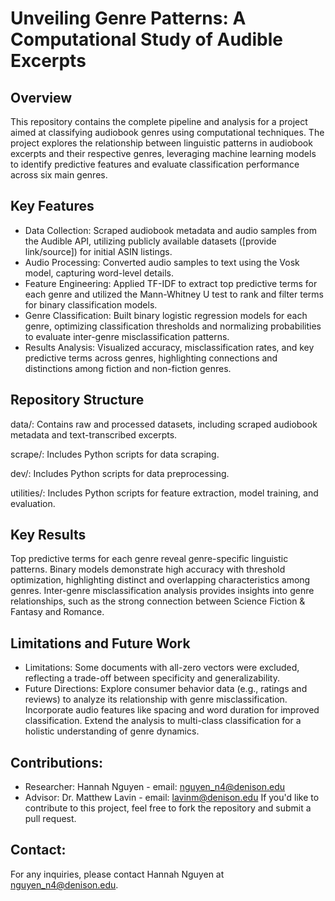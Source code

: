 # Unveiling Genre Patterns: A Computational Study of Audible Excerpts

## Overview
This repository contains the complete pipeline and analysis for a project aimed at classifying audiobook genres using computational techniques. The project explores the relationship between linguistic patterns in audiobook excerpts and their respective genres, leveraging machine learning models to identify predictive features and evaluate classification performance across six main genres.

## Key Features
- Data Collection: Scraped audiobook metadata and audio samples from the Audible API, utilizing publicly available datasets ([provide link/source]) for initial ASIN listings.
- Audio Processing: Converted audio samples to text using the Vosk model, capturing word-level details.
- Feature Engineering: Applied TF-IDF to extract top predictive terms for each genre and utilized the Mann-Whitney U test to rank and filter terms for binary classification models.
- Genre Classification: Built binary logistic regression models for each genre, optimizing classification thresholds and normalizing probabilities to evaluate inter-genre misclassification patterns.
- Results Analysis: Visualized accuracy, misclassification rates, and key predictive terms across genres, highlighting connections and distinctions among fiction and non-fiction genres.

## Repository Structure
data/: Contains raw and processed datasets, including scraped audiobook metadata and text-transcribed excerpts.

scrape/: Includes Python scripts for data scraping.

dev/: Includes Python scripts for data preprocessing. 

utilities/: Includes Python scripts for feature extraction, model training, and evaluation.

## Key Results
Top predictive terms for each genre reveal genre-specific linguistic patterns.
Binary models demonstrate high accuracy with threshold optimization, highlighting distinct and overlapping characteristics among genres.
Inter-genre misclassification analysis provides insights into genre relationships, such as the strong connection between Science Fiction & Fantasy and Romance.

## Limitations and Future Work
- Limitations: Some documents with all-zero vectors were excluded, reflecting a trade-off between specificity and generalizability.
- Future Directions:
Explore consumer behavior data (e.g., ratings and reviews) to analyze its relationship with genre misclassification.
Incorporate audio features like spacing and word duration for improved classification.
Extend the analysis to multi-class classification for a holistic understanding of genre dynamics.

## Contributions:
- Researcher: Hannah Nguyen - email: nguyen_n4@denison.edu
- Advisor: Dr. Matthew Lavin - email: lavinm@denison.edu
If you'd like to contribute to this project, feel free to fork the repository and submit a pull request.

## Contact:
For any inquiries, please contact Hannah Nguyen at nguyen_n4@denison.edu.
